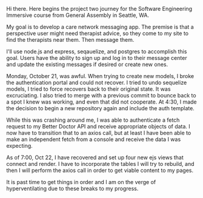 Hi there. Here begins the project two journey for the Software Engineering Immersive course from General Assembly in Seattle, WA.

My goal is to develop a care network messaging app. The premise is that a perspective user might need therapist advice, so they come to my site to find the therapists near them. Then message them.

I'll use node.js and express, seqauelize, and postgres to accomplish this goal.  Users have the ability to sign up and log in to their message center and update the existing messages if desired or create new ones.

Monday, October 21, was awful. When trying to create new models, I broke the authentication portal and could not recover.  I tried to undo sequelize models, I tried to force recovers back to their original state.  It was excruciating. I also tried to merge with a previous commit to bounce back to a spot I knew was working, and even that did not cooperate.  At 4:30, I made the decision to begin a new repository again and include the auth template.

While this was crashing around me, I was able to authenticate a fetch request to my Better Doctor API and receive appropriate objects of data. I now have to transition that to an axios call, but at least I have been able to make an independent fetch from a console and receive the data I was expecting.

As of 7:00, Oct 22, I have recovered and set up four new ejs views that connect and render.  I have to incorporate the tables I will try to rebuild, and then I will perform the axios call in order to get viable content to my pages.

It is past time to get things in order and I am on the verge of hyperventilating due to these breaks to my progress.